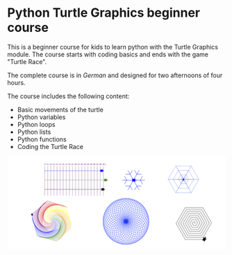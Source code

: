 # Python Turtle Graphics beginner course

This is a beginner course for kids to learn python with the Turtle Graphics module.
The course starts with coding basics and ends with the game "Turtle Race".

The complete course is in *German* and designed for two afternoons of four hours.

The course includes the following content:
* Basic movements of the turtle
* Python variables
* Python loops
* Python lists
* Python functions
* Coding the Turtle Race

![Course Overview](images/course_overview.png)